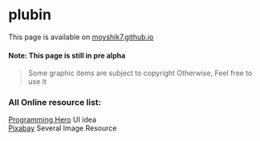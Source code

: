 # plubin
This page is available on [moyshik7.github.io](https://moyshik7.github.io/) 
#### Note: This page is still in pre alpha
> Some graphic items are subject to copyright
> Otherwise, Feel free to use it
### All Online resource list: 
[Programming Hero](https://www.google.com/url?sa=t&source=web&rct=j&url=https://play.google.com/store/apps/details%3Fid%3Dcom.learnprogramming.codecamp%26hl%3Den%26referrer%3Dutm_source%253Dgoogle%2526utm_medium%253Dorganic%2526utm_term%253Dprogramming-hero%26pcampaignid%3DAPPU_1_Gv9ZX_a-GIXHrQHqx6jAAQ&ved=2ahUKEwj2s8Lmr97rAhWFYysKHeojChgQ5YQBMAN6BAgJEAI&usg=AOvVaw3r_hpuH674fECS7LizdiFL) UI idea \
[Pixabay](https://pixabay.com/) Several Image Resource
